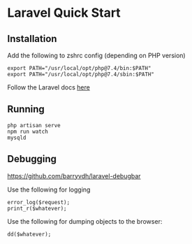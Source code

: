 # Laravel Quick Start

## Installation
Add the following to zshrc config (depending on PHP version)
```
export PATH="/usr/local/opt/php@7.4/bin:$PATH"
export PATH="/usr/local/opt/php@7.4/sbin:$PATH"
```
Follow the Laravel docs [here](https://laravel.com/docs/8.x#installation-via-composer)

## Running 
```
php artisan serve
npm run watch
mysqld
```

## Debugging 

https://github.com/barryvdh/laravel-debugbar

Use the following for logging 
```
error_log($request);
print_r($whatever);
```

Use the following for dumping objects to the browser:
```
dd($whatever);
```
